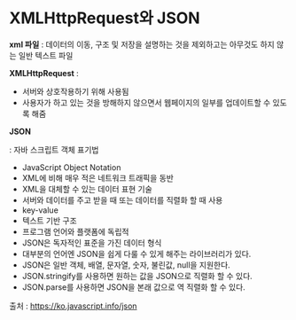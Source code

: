 # XMLHttpRequest와 JSON



**xml 파일**
:
데이터의 이동, 구조 및 저장을 설명하는 것을 제외하고는 아무것도 하지 않는 일반 텍스트 파일 

**XMLHttpRequest**
:

- 서버와 상호작용하기 위해 사용됨
- 사용자가 하고 있는 것을 방해하지 않으면서 웹페이지의 일부를 업데이트할 수 있도록 해줌 

**JSON**

: 자바 스크립트 객체 표기법

- JavaScript Object Notation
- XML에 비해 매우 적은 네트워크 트래픽을 동반
- XML을 대체할 수 있는 데이터 표현 기술 
- 서버와 데이터를 주고 받을 때 또는 데이터를 직렬화 할 때 사용
- key-value 
- 텍스트 기반 구조
- 프로그램 언어와 플랫폼에 독립적
- JSON은 독자적인 표준을 가진 데이터 형식
- 대부분의 언어엔 JSON을 쉽게 다룰 수 있게 해주는 라이브러리가 있다.
- JSON은 일반 객체, 배열, 문자열, 숫자, 불린값, null을 지원한다. 
- JSON.stringify를 사용하면 원하는 값을 JSON으로 직렬화 할 수 있다.
- JSON.parse를 사용하면 JSON을 본래 값으로 역 직렬화 할 수 있다.





출처 : https://ko.javascript.info/json